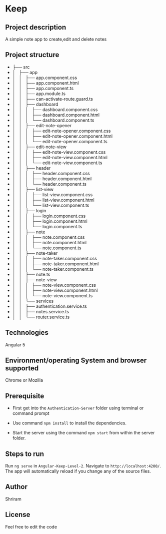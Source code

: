 # Keep

## Project description

A simple note app to create,edit and delete notes

## Project structure

- ├── src
- │   ├── app
- │   │   ├── app.component.css
- │   │   ├── app.component.html
- │   │   ├── app.component.ts
- │   │   ├── app.module.ts
- │   │   ├── can-activate-route.guard.ts
- │   │   ├── dashboard
- │   │   │   ├── dashboard.component.css
- │   │   │   ├── dashboard.component.html
- │   │   │   └── dashboard.component.ts
- │   │   ├── edit-note-opener
- │   │   │   ├── edit-note-opener.component.css
- │   │   │   ├── edit-note-opener.component.html
- │   │   │   └── edit-note-opener.component.ts
- │   │   ├── edit-note-view
- │   │   │   ├── edit-note-view.component.css
- │   │   │   ├── edit-note-view.component.html
- │   │   │   └── edit-note-view.component.ts
- │   │   ├── header
- │   │   │   ├── header.component.css
- │   │   │   ├── header.component.html
- │   │   │   └── header.component.ts
- │   │   ├── list-view
- │   │   │   ├── list-view.component.css
- │   │   │   ├── list-view.component.html
- │   │   │   └── list-view.component.ts
- │   │   ├── login
- │   │   │   ├── login.component.css
- │   │   │   ├── login.component.html
- │   │   │   └── login.component.ts
- │   │   ├── note
- │   │   │   ├── note.component.css
- │   │   │   ├── note.component.html
- │   │   │   └── note.component.ts
- │   │   ├── note-taker
- │   │   │   ├── note-taker.component.css
- │   │   │   ├── note-taker.component.html
- │   │   │   └── note-taker.component.ts
- │   │   ├── note.ts
- │   │   ├── note-view
- │   │   │   ├── note-view.component.css
- │   │   │   ├── note-view.component.html
- │   │   │   └── note-view.component.ts
- │   │   └── services
- │   │       ├── authentication.service.ts
- │   │       ├── notes.service.ts
- │   │       └── router.service.ts

## Technologies

Angular 5

##  Environment/operating System and browser supported

Chrome or Mozilla

## Prerequisite

- First get into the `Authentication-Server` folder using terminal or command prompt

- Use command `npm install` to install the dependencies.

- Start the server using the command `npm start` from within the server folder.

## Steps to run

Run `ng serve` in `Angular-Keep-Level-2`. Navigate to `http://localhost:4200/`. The app will automatically reload if you change any of the source files.

## Author

Shriram

## License

Feel free to edit the code
